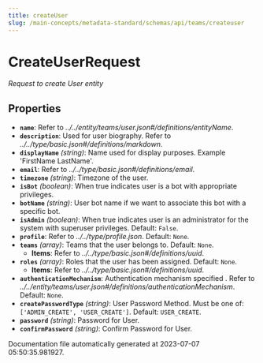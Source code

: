 ```yaml
---
title: createUser
slug: /main-concepts/metadata-standard/schemas/api/teams/createuser
---
```


# CreateUserRequest

*Request to create User entity*

## Properties

- **`name`**: Refer to *../../entity/teams/user.json#/definitions/entityName*.
- **`description`**: Used for user biography. Refer to *../../type/basic.json#/definitions/markdown*.
- **`displayName`** *(string)*: Name used for display purposes. Example 'FirstName LastName'.
- **`email`**: Refer to *../../type/basic.json#/definitions/email*.
- **`timezone`** *(string)*: Timezone of the user.
- **`isBot`** *(boolean)*: When true indicates user is a bot with appropriate privileges.
- **`botName`** *(string)*: User bot name if we want to associate this bot with a specific bot.
- **`isAdmin`** *(boolean)*: When true indicates user is an administrator for the system with superuser privileges. Default: `False`.
- **`profile`**: Refer to *../../type/profile.json*. Default: `None`.
- **`teams`** *(array)*: Teams that the user belongs to. Default: `None`.
  - **Items**: Refer to *../../type/basic.json#/definitions/uuid*.
- **`roles`** *(array)*: Roles that the user has been assigned. Default: `None`.
  - **Items**: Refer to *../../type/basic.json#/definitions/uuid*.
- **`authenticationMechanism`**: Authentication mechanism specified . Refer to *../../entity/teams/user.json#/definitions/authenticationMechanism*. Default: `None`.
- **`createPasswordType`** *(string)*: User Password Method. Must be one of: `['ADMIN_CREATE', 'USER_CREATE']`. Default: `USER_CREATE`.
- **`password`** *(string)*: Password for User.
- **`confirmPassword`** *(string)*: Confirm Password for User.


Documentation file automatically generated at 2023-07-07 05:50:35.981927.
